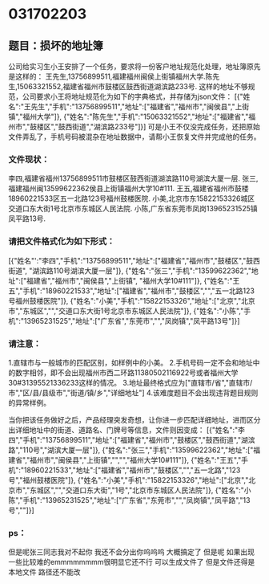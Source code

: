 # 031702203
## 题目：损坏的地址簿

公司给实习生小王安排了一个任务，要求将一份客户地址规范化处理，地址簿原先是这样的：
王先生,13756899511,福建福州闽侯上街镇福州大学.陈先生,15063321552,福建省福州市鼓楼区鼓西街道湖滨路233号.
这样的地址不够规范，公司要求小王将地址规范化为如下的字典格式，并存储为json文件：
[{"姓名":"王先生","手机":"13756899511","地址":["福建省","福州市","闽侯县","上街镇","福州大学"]},
{"姓名":"陈先生","手机":"15063321552","地址":["福建省","福州市","鼓楼区","鼓西街道","湖滨路233号"]}]
可是小王不仅没完成任务，还把原始文件弄乱了，手机号码被混杂在地址数据中，请帮小王恢复文件并完成他的任务。

### 文件现状：
李四,福建省福州13756899511市鼓楼区鼓西街道湖滨路110号湖滨大厦一层.
张三,福建福州闽13599622362侯县上街镇福州大学10#111.
王五,福建省福州市鼓楼18960221533区五一北路123号福州鼓楼医院.
小美,北京市东15822153326城区交道口东大街1号北京市东城区人民法院.
小陈,广东省东莞市凤岗13965231525镇凤平路13号.

### 请把文件格式化为如下形式：
[{"姓名"':"李四","手机":"13756899511","地址":["福建省","福州市","鼓楼区","鼓西街道", "湖滨路110号湖滨大厦一层"]},
{"姓名":"张三","手机":"13599622362","地址":["福建省","福州市","闽侯县","上街镇", "福州大学10#111"]},
{"姓名":"王五","手机":"18960221533","地址":["福建省","福州市","鼓楼区","","五一北路123号福州鼓楼医院"]},
{"姓名":"小美","手机":"15822153326","地址":["北京","北京市","东城区","","交道口东大街1号北京市东城区人民法院"]},
{"姓名":"小陈","手机":"13965231525","地址":["广东省","东莞市","","凤岗镇","凤平路13号"]}]

### 请注意：
1.直辖市与一般城市的匹配区别，如样例中的小美。
2.手机号码一定不会和地址中的数字相邻，即不会出现福州市西二环路11380502116922号或者福州大学30#31395521336233这样的情况。
3.地址最终格式应为["直辖市/省","直辖市/市","区/县/县级市","街道/镇/乡","详细地址"]
4.该难度题目不会出现违背题目规则的异常样例。

当你把该任务做好之后，产品经理突发奇想，让你进一步匹配详细地址，进而区分出详细地址中的街道、道路名、门牌号等信息，文件则因变成：
[{"姓名":"李四","手机":"13756899511","地址":["福建省","福州市","鼓楼区","鼓西街道","湖滨路","110号","湖滨大厦一层"]},
{"姓名":"张三","手机":"13599622362","地址":["福建省","福州市","闽侯县","上街镇","","","福州大学10#111"]},
{"姓名":"王五","手机":"18960221533","地址":["福建省","福州市","鼓楼区","","五一北路","123号","福州鼓楼医院"]},
{"姓名":"小美","手机":"15822153326","地址":["北京","北京市","东城区","","交道口东大街","1号","北京市东城区人民法院"]},
{"姓名":"小陈","手机":"13965231525","地址":["广东省","东莞市","","凤岗镇","凤平路","13号",""]}]

### ps：
但是呢张三同志我对不起你 我还不会分出你呜呜呜 大概搞定了 但是呢 如果出现一些比较难的emmmmmmmm很明显它还不行
可以生成文件了 但是文件还得是本地文件 路径还不能改
